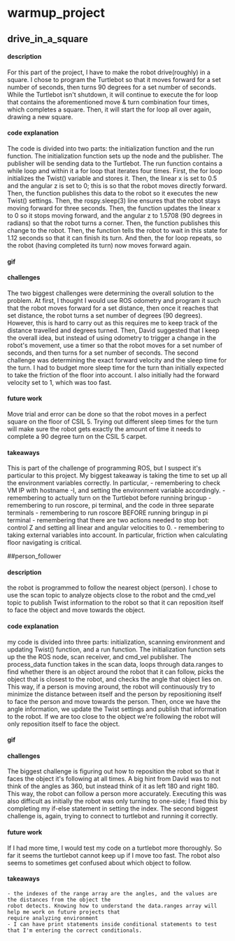 # warmup_project

## drive_in_a_square
#### description
For this part of the project, I have to make the robot drive(roughly) in a square. I chose to program the Turtlebot so that it moves forward for a set number of seconds, then turns 90 degrees for a set number of seconds. While the Turtlebot isn't shutdown, it will continue to execute the for loop that contains the aforementioned move & turn combination four times, which completes a square. Then, it will start the for loop all over again, drawing a new square.
#### code explanation
The code is divided into two parts: the initialization function and the run function. The initialization function sets up the node and the publisher. The publisher will be sending data to the Turtlebot. The run function contains a while loop and within it a for loop that iterates four times. First, the for loop initializes the Twist() variable and stores it. Then, the linear x is set to 0.5 and the angular z is set to 0; this is so that the robot moves directly forward. Then, the function publishes this data to the robot so it executes the new Twist() settings. Then, the rospy.sleep(3) line ensures that  the robot stays moving forward for three seconds. Then, the function updates the linear x to 0 so it stops moving forward, and the angular z to 1.5708 (90 degrees in radians) so that the robot turns a corner. Then, the function publishes this change to the robot. Then, the function tells the robot to wait in this state for 1.12 seconds so that it can finish its turn. And then, the for loop repeats, so the robot (having completed its turn) now moves forward again.  
#### gif
#### challenges
The two biggest challenges were determining the overall solution to the problem. At first, I thought I would use ROS odometry and program it such that the robot moves forward for a set distance, then once it reaches that set distance, the robot turns a set number of degrees (90 degrees). However, this is hard to carry out as this requires me to keep track of the distance travelled and degrees turned. Then, David suggested that I keep the overall idea, but instead of using odometry to trigger a change in the robot's movement, use a timer so that the robot moves for a set number of seconds, and then turns for a set number of seconds.
The second challenge was determining the exact forward velocity and the sleep time for the turn. I had to budget more sleep time for the turn than initially expected to take the friction of the floor into account. I also initially had the forward velocity set to 1, which was too fast.
#### future work
Move trial and error can be done so that the robot moves in a perfect square on the floor of CSIL 5. Trying out different sleep times for the turn will make sure the robot gets exactly the amount of time it needs to complete a 90 degree turn on the CSIL 5 carpet. 
#### takeaways
This is part of the challenge of programming ROS, but I suspect it's particular to this project. My biggest takeaway is taking the time to set up all the environment variables correctly. In particular, 
	- remembering to check VM IP with hostname -I, and setting the environment variable accordingly. 
	- remembering to actually turn on the Turtlebot before running bringup
	- remembering to run roscore, pi terminal, and the code in three separate terminals
	- remembering to run roscore BEFORE running bringup in pi terminal
	- remembering that there are two actions needed to stop bot: control Z and setting all linear and angular velocities to 0.
	- remembering to taking external variables into account. In particular, friction when calculating floor navigating is critical.



##person_follower
#### description
the robot is programmed to follow the nearest object (person). I chose to use the scan topic to analyze objects close to the robot and the cmd_vel topic to publish Twist information to the robot so that it can reposition itself
to face the object and move towards the object.
#### code explanation
my code is divided into three parts: initialization, scanning environment and updating Twist() function, and a run function. The initialization function sets up the the ROS node, scan receiver, and cmd_vel publisher. The process_data function takes in the scan data, loops through data.ranges to find whether there is an object around the robot that it can follow, picks the object that is closest to the robot, and checks the angle that object lies on. This way, if a person is moving around, the robot will continuously try to minimize the distance between itself and the person by repositioning itself to face the person and move towards the person. Then, once we have the angle information, we update the Twist settings and publish that information to the robot. If we are too close to the object we're following the robot will only reposition itself to face the object. 
#### gif
#### challenges
The biggest challenge is figuring out how to reposition the robot so that it faces the object it's following at all times.
A big hint from David was to not think of the angles as 360, but instead think of it as left 180 and right 180. This way, the robot can follow a person more accurately. Executing this was also difficult as initially the robot was only turning to one-side; I fixed this by completing my if-else statement in setting the index. 
The second biggest challenge is, again, trying to connect to turtlebot and running it correctly. 
#### future work
If I had more time, I would test my code on a turtlebot more thoroughly. So far it seems the turtlebot cannot keep up if I move too fast. The robot also seems to sometimes get confused about which object to follow.
#### takeaways 
	- the indexes of the range array are the angles, and the values are the distances from the object the 
	robot detects. Knowing how to understand the data.ranges array will help me work on future projects that
	require analyzing environment
	- I can have print statements inside conditional statements to test that I'm entering the correct conditionals. 

